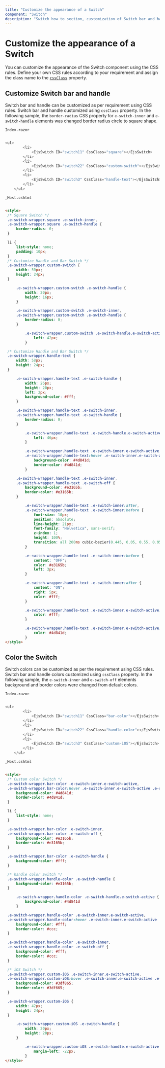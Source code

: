 ```yaml
---
title: "Customize the appearance of a Switch"
component: "Switch"
description: "Switch how to section, customization of Switch bar and handle, change size, name and value in form submit."
---
```


# Customize the appearance of a Switch

You can customize the appearance of the Switch component using the CSS rules. Define your own CSS rules according to your requirement and assign the class name to the [`cssClass`](https://help.syncfusion.com/cr/cref_files/aspnetcore-blazor/Syncfusion.EJ2.RazorComponents~Syncfusion.EJ2.RazorComponents.Buttons.EjsSwitch~CssClass.html) property.

## Customize Switch bar and handle

Switch bar and handle can be customized as per requirement using CSS rules. Switch bar and handle customized using `cssClass` property. In the following sample, the `border-radius` CSS property for `e-switch-inner` and `e-switch-handle` elements was changed border radius circle to square shape.

`Index.razor`

```csharp

<ul>
        <li>
            <EjsSwitch ID="switch11" CssClass="square"></EjsSwitch>
        </li>
        <li>
            <EjsSwitch ID="switch22" CssClass="custom-switch"></EjsSwitch>
        </li>
        <li>
            <EjsSwitch ID="switch3" CssClass="handle-text"></EjsSwitch>
        </li>
    </ul>

  ```

  `_Host.cshtml`

   ```html

<style>
    /* Square Switch */
    .e-switch-wrapper.square .e-switch-inner,
    .e-switch-wrapper.square .e-switch-handle {
        border-radius: 0;
    }

    li {
        list-style: none;
        padding: 10px;
    }
    /* Customize Handle and Bar Switch */
    .e-switch-wrapper.custom-switch {
        width: 50px;
        height: 24px;
    }

        .e-switch-wrapper.custom-switch .e-switch-handle {
            width: 20px;
            height: 16px;
        }

        .e-switch-wrapper.custom-switch .e-switch-inner,
        .e-switch-wrapper.custom-switch .e-switch-handle {
            border-radius: 0;
        }

            .e-switch-wrapper.custom-switch .e-switch-handle.e-switch-active {
                left: 42px;
            }

    /* Customize Handle and Bar Switch */
    .e-switch-wrapper.handle-text {
        width: 58px;
        height: 24px;
    }

        .e-switch-wrapper.handle-text .e-switch-handle {
            width: 26px;
            height: 20px;
            left: 2px;
            background-color: #fff;
        }

        .e-switch-wrapper.handle-text .e-switch-inner,
        .e-switch-wrapper.handle-text .e-switch-handle {
            border-radius: 0;
        }

            .e-switch-wrapper.handle-text .e-switch-handle.e-switch-active {
                left: 46px;
            }

            .e-switch-wrapper.handle-text .e-switch-inner.e-switch-active,
            .e-switch-wrapper.handle-text:hover .e-switch-inner.e-switch-active .e-switch-on {
                background-color: #4d841d;
                border-color: #4d841d;
            }

        .e-switch-wrapper.handle-text .e-switch-inner,
        .e-switch-wrapper.handle-text .e-switch-off {
            background-color: #e3165b;
            border-color: #e3165b;
        }

            .e-switch-wrapper.handle-text .e-switch-inner:after,
            .e-switch-wrapper.handle-text .e-switch-inner:before {
                font-size: 10px;
                position: absolute;
                line-height: 21px;
                font-family: "Helvetica", sans-serif;
                z-index: 1;
                height: 100%;
                transition: all 200ms cubic-bezier(0.445, 0.05, 0.55, 0.95);
            }

            .e-switch-wrapper.handle-text .e-switch-inner:before {
                content: "OFF";
                color: #e3165b;
                left: 3px;
            }

            .e-switch-wrapper.handle-text .e-switch-inner:after {
                content: "ON";
                right: 5px;
                color: #fff;
            }

            .e-switch-wrapper.handle-text .e-switch-inner.e-switch-active:before {
                color: #fff;
            }

            .e-switch-wrapper.handle-text .e-switch-inner.e-switch-active:after {
                color: #4d841d;
            }
</style>

  ```

## Color the Switch

Switch colors can be customized as per the requirement using CSS rules. Switch bar and handle colors customized using `cssClass` property. In the following sample, the `e-switch-inner` and `e-switch-off` elements background and border colors were changed from default colors.

`Index.razor`

```csharp

<ul>
        <li>
            <EjsSwitch ID="switch11" CssClass="bar-color"></EjsSwitch>
        </li>
        <li>
            <EjsSwitch ID="switch22" CssClass="handle-color"></EjsSwitch>
        </li>
        <li>
            <EjsSwitch ID="switch3" CssClass="custom-iOS"></EjsSwitch>
        </li>
    </ul>

  ```

  `_Host.cshtml`

   ```html

<style>
    /* Custom color Switch */
    .e-switch-wrapper.bar-color .e-switch-inner.e-switch-active,
    .e-switch-wrapper.bar-color:hover .e-switch-inner.e-switch-active .e-switch-on {
        background-color: #4d841d;
        border-color: #4d841d;
    }

    li {
        list-style: none;
    }

    .e-switch-wrapper.bar-color .e-switch-inner,
    .e-switch-wrapper.bar-color .e-switch-off {
        background-color: #e3165b;
        border-color: #e3165b;
    }

    .e-switch-wrapper.bar-color .e-switch-handle {
        background-color: #fff;
    }

    /* handle color Switch */
    .e-switch-wrapper.handle-color .e-switch-handle {
        background-color: #e3165b;
    }

        .e-switch-wrapper.handle-color .e-switch-handle.e-switch-active {
            background-color: #4d841d
        }

    .e-switch-wrapper.handle-color .e-switch-inner.e-switch-active,
    .e-switch-wrapper.handle-color:hover .e-switch-inner.e-switch-active .e-switch-on {
        background-color: #fff;
        border-color: #ccc;
    }

    .e-switch-wrapper.handle-color .e-switch-inner,
    .e-switch-wrapper.handle-color .e-switch-off {
        background-color: #fff;
        border-color: #ccc;
    }

    /* iOS Switch */
    .e-switch-wrapper.custom-iOS .e-switch-inner.e-switch-active,
    .e-switch-wrapper.custom-iOS:hover .e-switch-inner.e-switch-active .e-switch-on {
        background-color: #3df865;
        border-color: #3df665;
    }

    .e-switch-wrapper.custom-iOS {
        width: 42px;
        height: 24px;
    }

        .e-switch-wrapper.custom-iOS .e-switch-handle {
            width: 20px;
            height: 20px;
        }

            .e-switch-wrapper.custom-iOS .e-switch-handle.e-switch-active {
                margin-left: -22px;
            }
</style>

  ```